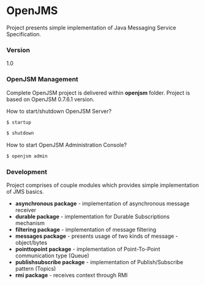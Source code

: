 # OpenJMS

Project presents simple implementation of Java Messaging Service Specification. 

### Version
1.0

### OpenJSM Management

Complete OpenJSM project is delivered within **openjsm** folder. Project is based on OpenJSM 0.7.6.1 version.

How to start/shutdown OpenJSM Server?
```sh
$ startup
```
```sh
$ shutdown
```

How to start OpenJSM Administration Console?
```sh
$ openjsm admin
```

### Development

Project comprises of couple modules which provides simple implementation of JMS basics.
* **asynchronous package** - implementation of asynchronous message receiver
* **durable package** - implementation for Durable Subscriptions mechanism
* **filtering package** - implementation of message filtering
* **messages package** - presents usage of two kinds of message - object/bytes
* **pointtopoint package** - implementation of Point-To-Point communication type (Queue)
* **publishsubscribe package** - implementation of Publish/Subscribe pattern (Topics)
* **rmi package** - receives context through RMI
